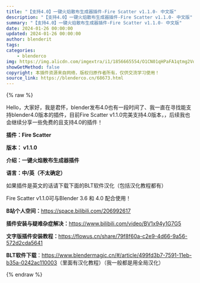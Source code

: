 ```yaml
---
title: "【支持4.0】一键火焰散布生成器插件-Fire Scatter v1.1.0- 中文版"
description: "【支持4.0】一键火焰散布生成器插件-Fire Scatter v1.1.0- 中文版"
summary: "【支持4.0】一键火焰散布生成器插件-Fire Scatter v1.1.0- 中文版"
date: 2024-01-26 00:00:00
updated: 2024-01-26 00:00:00
author: blenderit
tags: 
categories:
    - blenderco
img: https://img.alicdn.com/imgextra/i1/1856665554/O1CN01qHPaFA1qtmg2Vdulm_!!1856665554.jpg
showGetMethod: false
copyright: 本插件资源来自网络，版权归原作者所有，仅供交流学习使用！
source_link: https://blenderco.cn/68673.html
---
```


{% raw %}
<p>Hello，大家好，我是君怀，blender发布4.0也有一段时间了、我一直在寻找能支持blender4.0版本的插件，目前Fire Scatter v1.1.0完美支持4.0版本，，后续我也会继续分享一些免费的且支持4.0的插件！</p><p><strong>插件：Fire Scatter</strong></p><p><strong>版本： v1.1.0</strong></p><p><strong>介绍：一键火焰散布生成器插件 </strong></p><p><strong>语言：中/英（不太确定）</strong></p><p>如果插件是英文的话请下载下面的BLT软件汉化（包括汉化教程都有）</p><p>Fire Scatter v1.1.0可与Blender 3.6 和 4.0 配合使用！</p><p><strong>B站个人空间：</strong><a href="https://space.bilibili.com/206992617" target="_blank" rel="noopener">https://space.bilibili.com/206992617</a></p><p><strong>插件安装与疑难杂症解决：</strong><a href="https://www.bilibili.com/video/BV1x94y1G7G5" target="_blank" rel="noopener">https://www.bilibili.com/video/BV1x94y1G7G5</a></p><p><strong>文字版插件安装教程：</strong><a href="https://flowus.cn/share/79f8f60a-c2e9-4d66-9a56-572d2cda5641" target="_blank" rel="noopener">https://flowus.cn/share/79f8f60a-c2e9-4d66-9a56-572d2cda5641</a></p><p><strong>BLT软件下载</strong>：<a href="https://www.blendermagic.cn/#/article/499fd3b7-7591-11eb-b35a-0242ac110003" target="_blank" rel="noopener">https://www.blendermagic.cn/#/article/499fd3b7-7591-11eb-b35a-0242ac110003</a>（里面有汉化教程）（我一般都是用全局汉化）</p>
<div style="display: none">blenderco</div>
{% endraw %}